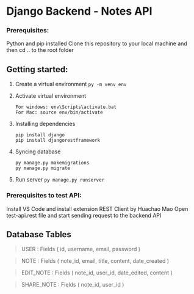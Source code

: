 # Django Backend - Notes API

### Prerequisites:

Python and pip installed
Clone this repository to your local machine and then cd .. to the root folder

## Getting started:

1. Create a virtual environment
   `py -m venv env`

2. Activate virtual environment

    ```
    For windows: env\Scripts\activate.bat
    For Mac: source env/bin/activate
    ```

3. Installing dependencies

    ```
    pip install django
    pip install djangorestframework
    ```

4. Syncing database

    ```
    py manage.py makemigrations
    py manage.py migrate
    ```

5. Run server
   `py manage.py runserver`

### Prerequisites to test API:

Install VS Code and install extension REST Client by Huachao Mao
Open test-api.rest file and start sending request to the backend API

## Database Tables

> USER : Fields ( id, username, email, password )

> NOTE : Fields ( note_id, email, title, content, date_created )

> EDIT_NOTE : Fields ( note_id, user_id, date_edited, content )

> SHARE_NOTE : Fields ( note_id, user_id )
